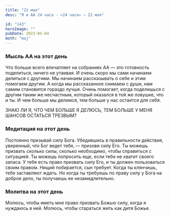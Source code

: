 ```yaml
---
title: "22 мая"
desc: "Я и АА 24 часа - «24 часа» — 22 мая"

id: "143"
heroImage: ""
pubDate: 2023-05-04
moth: "maj"
---
```


### Мысль АА на этот день

Что больше всего впечатляет на собраниях АА — это готовность поделиться,
ничего не утаивая. И очень скоро мы сами начинаем делиться с другими. Мы
начинаем рассказывать о себе и этим помогаем другим. А когда мы рассказанное
снимаем с души, нам самим становится гораздо лучше. Очень помогает, когда
поделишься с другим таким же несчастным, который оказался в той же ловушке,
что и ты. И чем больше мы делимся, тем больше у нас остается для себя.

ЗНАЮ ЛИ Я, ЧТО ЧЕМ БОЛЬШЕ Я ДЕЛЮСЬ, ТЕМ БОЛЬШЕ У МЕНЯ ШАНСОВ ОСТАТЬСЯ ТРЕЗВЫМ?

### Медитация на этот день

Постоянно призывай силу Бога. Убедившись в правильности действия, уверенный,
что Бог ведет тебя, — призови силу Его. Ты можешь призвать сколько силы,
сколько необходимо, чтобы справиться с ситуацией. Ты можешь попросить еще,
если тебе не хватит своего запаса. У тебя есть право призвать силу Его, и ты
должен пользоваться своим правом. Нищий побирается, сын требует. Когда ты
клянчишь, тебя заставляют ждать. Но когда ты требуешь по праву силу у Бога на
доброе дело, ты получаешь ее незамедлительно.

### Молитва на этот день

Молюсь, чтобы иметь мне право призвать Божью силу, когда я нуждаюсь в ней.
Молюсь, чтобы стараться жить как дитя Божье.
